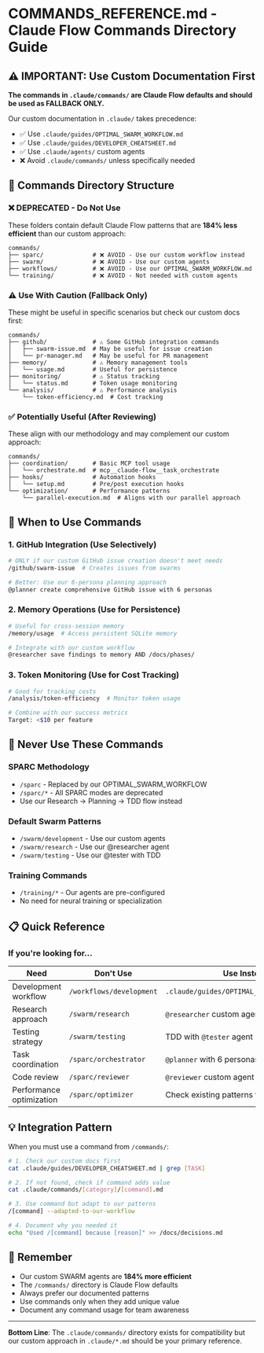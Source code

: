 # COMMANDS_REFERENCE.md - Claude Flow Commands Directory Guide

## ⚠️ IMPORTANT: Use Custom Documentation First

**The commands in `.claude/commands/` are Claude Flow defaults and should be used as FALLBACK ONLY.**

Our custom documentation in `.claude/` takes precedence:
- ✅ Use `.claude/guides/OPTIMAL_SWARM_WORKFLOW.md` 
- ✅ Use `.claude/guides/DEVELOPER_CHEATSHEET.md`
- ✅ Use `.claude/agents/` custom agents
- ❌ Avoid `.claude/commands/` unless specifically needed

## 📁 Commands Directory Structure

### ❌ DEPRECATED - Do Not Use
These folders contain default Claude Flow patterns that are **184% less efficient** than our custom approach:

```
commands/
├── sparc/              # ❌ AVOID - Use our custom workflow instead
├── swarm/              # ❌ AVOID - Use our custom agents
├── workflows/          # ❌ AVOID - Use our OPTIMAL_SWARM_WORKFLOW.md
└── training/           # ❌ AVOID - Not needed with custom agents
```

### ⚠️ Use With Caution (Fallback Only)
These might be useful in specific scenarios but check our custom docs first:

```
commands/
├── github/             # ⚠️ Some GitHub integration commands
│   ├── swarm-issue.md  # May be useful for issue creation
│   └── pr-manager.md   # May be useful for PR management
├── memory/             # ⚠️ Memory management tools
│   └── usage.md        # Useful for persistence
├── monitoring/         # ⚠️ Status tracking
│   └── status.md       # Token usage monitoring
└── analysis/           # ⚠️ Performance analysis
    └── token-efficiency.md  # Cost tracking
```

### ✅ Potentially Useful (After Reviewing)
These align with our methodology and may complement our custom approach:

```
commands/
├── coordination/       # Basic MCP tool usage
│   └── orchestrate.md  # mcp__claude-flow__task_orchestrate
├── hooks/              # Automation hooks
│   └── setup.md        # Pre/post execution hooks
└── optimization/       # Performance patterns
    └── parallel-execution.md  # Aligns with our parallel approach
```

## 🔧 When to Use Commands

### 1. GitHub Integration (Use Selectively)
```bash
# ONLY if our custom GitHub issue creation doesn't meet needs
/github/swarm-issue  # Creates issues from swarms

# Better: Use our 6-persona planning approach
@planner create comprehensive GitHub issue with 6 personas
```

### 2. Memory Operations (Use for Persistence)
```bash
# Useful for cross-session memory
/memory/usage  # Access persistent SQLite memory

# Integrate with our custom workflow
@researcher save findings to memory AND /docs/phases/
```

### 3. Token Monitoring (Use for Cost Tracking)
```bash
# Good for tracking costs
/analysis/token-efficiency  # Monitor token usage

# Combine with our success metrics
Target: <$10 per feature
```

## 🚫 Never Use These Commands

### SPARC Methodology
- `/sparc` - Replaced by our OPTIMAL_SWARM_WORKFLOW
- `/sparc/*` - All SPARC modes are deprecated
- Use our Research → Planning → TDD flow instead

### Default Swarm Patterns  
- `/swarm/development` - Use our custom agents
- `/swarm/research` - Use our @researcher agent
- `/swarm/testing` - Use our @tester with TDD

### Training Commands
- `/training/*` - Our agents are pre-configured
- No need for neural training or specialization

## 📋 Quick Reference

### If you're looking for...

| Need | Don't Use | Use Instead |
|------|-----------|-------------|
| Development workflow | `/workflows/development` | `.claude/guides/OPTIMAL_SWARM_WORKFLOW.md` |
| Research approach | `/swarm/research` | `@researcher` custom agent |
| Testing strategy | `/swarm/testing` | TDD with `@tester` agent |
| Task coordination | `/sparc/orchestrator` | `@planner` with 6 personas |
| Code review | `/sparc/reviewer` | `@reviewer` custom agent |
| Performance optimization | `/sparc/optimizer` | Check existing patterns first |

## 💡 Integration Pattern

When you must use a command from `/commands/`:

```bash
# 1. Check our custom docs first
cat .claude/guides/DEVELOPER_CHEATSHEET.md | grep [TASK]

# 2. If not found, check if command adds value
cat .claude/commands/[category]/[command].md

# 3. Use command but adapt to our patterns
/[command] --adapted-to-our-workflow

# 4. Document why you needed it
echo "Used /[command] because [reason]" >> /docs/decisions.md
```

## 🎯 Remember

- Our custom SWARM agents are **184% more efficient**
- The `/commands/` directory is Claude Flow defaults
- Always prefer our documented patterns
- Use commands only when they add unique value
- Document any command usage for team awareness

---

**Bottom Line**: The `.claude/commands/` directory exists for compatibility but our custom approach in `.claude/*.md` should be your primary reference.